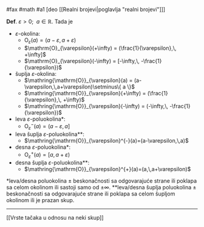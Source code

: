 #fax #math #a1 [deo [[Realni brojevi|poglavlja "realni brojevi"]]]
$\:$


**Def**. $\varepsilon > 0;\ \ a\in \mathbb{R}$. Tada je 
- $\varepsilon$-okolina:
	- $\mathrm{O}_{\varepsilon}(a) = (a-\varepsilon,\,a+\varepsilon)$
	- $\mathrm{O}_{\varepsilon}(+\infty) = (\frac{1}{\varepsilon},\, +\infty]$
	- $\mathrm{O}_{\varepsilon}(-\infty) = [-\infty,\, -\frac{1}{\varepsilon})$
- šuplja $\varepsilon$-okolina:
	- $\mathring{\mathrm{O}}_{\varepsilon}(a) = (a-\varepsilon,\,a+\varepsilon)\setminus\{ a \}$
	- $\mathring{\mathrm{O}}_{\varepsilon}(+\infty) = (\frac{1}{\varepsilon},\, +\infty)$
	- $\mathring{\mathrm{O}}_{\varepsilon}(-\infty) = (-\infty,\, -\frac{1}{\varepsilon})$
- leva $\varepsilon$-poluokolina*:
	- $\mathrm{O}_{\varepsilon}^{-}(a)=(a-\varepsilon,\,a]$
- leva šuplja $\varepsilon$-poluokolina**:
	- $\mathring{\mathrm{O}}_{\varepsilon}^{-}(a)=(a-\varepsilon,\,a)$
- desna $\varepsilon$-poluokolina*:
	- $\mathrm{O}_{\varepsilon}^{+}(a)=[a,\,a+\varepsilon)$
- desna šuplja $\varepsilon$-poluokolina**:
	- $\mathring{\mathrm{O}}_{\varepsilon}^{+}(a)=(a,\,a+\varepsilon)$

\*leva/desna poluokolina $\pm$ beskonačnosti sa odgovarajuće strane ili poklapa sa celom okolinom ili sastoji samo od $\pm\infty$.
\*\*leva/desna šuplja poluokolina $\pm$ beskonačnosti sa odgovarajuće strane ili poklapa sa celom šupljom okolinom ili je prazan skup.

---
[[Vrste tačaka u odnosu na neki skup]]